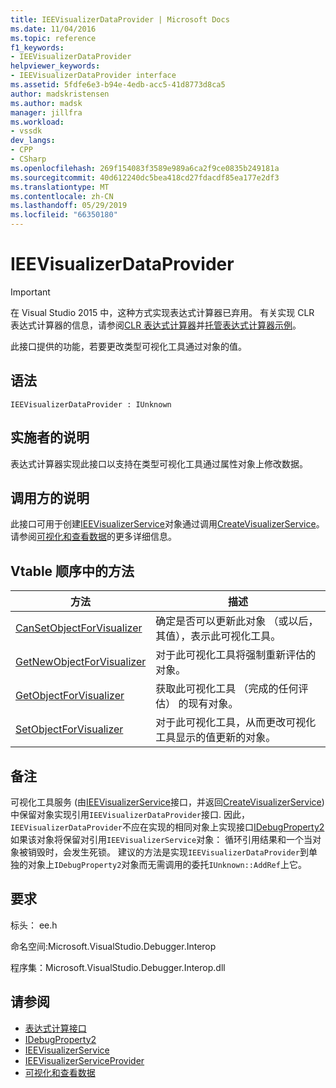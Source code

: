 ```yaml
---
title: IEEVisualizerDataProvider | Microsoft Docs
ms.date: 11/04/2016
ms.topic: reference
f1_keywords:
- IEEVisualizerDataProvider
helpviewer_keywords:
- IEEVisualizerDataProvider interface
ms.assetid: 5fdfe6e3-b94e-4edb-acc5-41d8773d8ca5
author: madskristensen
ms.author: madsk
manager: jillfra
ms.workload:
- vssdk
dev_langs:
- CPP
- CSharp
ms.openlocfilehash: 269f154083f3589e989a6ca2f9ce0835b249181a
ms.sourcegitcommit: 40d612240dc5bea418cd27fdacdf85ea177e2df3
ms.translationtype: MT
ms.contentlocale: zh-CN
ms.lasthandoff: 05/29/2019
ms.locfileid: "66350180"
---
```

# <a name="ieevisualizerdataprovider"></a>IEEVisualizerDataProvider
> [!IMPORTANT]
> 在 Visual Studio 2015 中，这种方式实现表达式计算器已弃用。 有关实现 CLR 表达式计算器的信息，请参阅[CLR 表达式计算器](https://github.com/Microsoft/ConcordExtensibilitySamples/wiki/CLR-Expression-Evaluators)并[托管表达式计算器示例](https://github.com/Microsoft/ConcordExtensibilitySamples/wiki/Managed-Expression-Evaluator-Sample)。

 此接口提供的功能，若要更改类型可视化工具通过对象的值。

## <a name="syntax"></a>语法

```
IEEVisualizerDataProvider : IUnknown
```

## <a name="notes-for-implementers"></a>实施者的说明
 表达式计算器实现此接口以支持在类型可视化工具通过属性对象上修改数据。

## <a name="notes-for-callers"></a>调用方的说明
 此接口可用于创建[IEEVisualizerService](../../../extensibility/debugger/reference/ieevisualizerservice.md)对象通过调用[CreateVisualizerService](../../../extensibility/debugger/reference/ieevisualizerserviceprovider-createvisualizerservice.md)。 请参阅[可视化和查看数据](../../../extensibility/debugger/visualizing-and-viewing-data.md)的更多详细信息。

## <a name="methods-in-vtable-order"></a>Vtable 顺序中的方法

|方法|描述|
|------------|-----------------|
|[CanSetObjectForVisualizer](../../../extensibility/debugger/reference/ieevisualizerdataprovider-cansetobjectforvisualizer.md)|确定是否可以更新此对象 （或以后，其值），表示此可视化工具。|
|[GetNewObjectForVisualizer](../../../extensibility/debugger/reference/ieevisualizerdataprovider-getnewobjectforvisualizer.md)|对于此可视化工具将强制重新评估的对象。|
|[GetObjectForVisualizer](../../../extensibility/debugger/reference/ieevisualizerdataprovider-getobjectforvisualizer.md)|获取此可视化工具 （完成的任何评估） 的现有对象。|
|[SetObjectForVisualizer](../../../extensibility/debugger/reference/ieevisualizerdataprovider-setobjectforvisualizer.md)|对于此可视化工具，从而更改可视化工具显示的值更新的对象。|

## <a name="remarks"></a>备注
 可视化工具服务 (由[IEEVisualizerService](../../../extensibility/debugger/reference/ieevisualizerservice.md)接口，并返回[CreateVisualizerService](../../../extensibility/debugger/reference/ieevisualizerserviceprovider-createvisualizerservice.md)) 中保留对象实现引用`IEEVisualizerDataProvider`接口. 因此，`IEEVisualizerDataProvider`不应在实现的相同对象上实现接口[IDebugProperty2](../../../extensibility/debugger/reference/idebugproperty2.md)如果该对象将保留对引用`IEEVisualizerService`对象： 循环引用结果和一个当对象被销毁时，会发生死锁。 建议的方法是实现`IEEVisualizerDataProvider`到单独的对象上`IDebugProperty2`对象而无需调用的委托`IUnknown::AddRef`上它。

## <a name="requirements"></a>要求
 标头： ee.h

 命名空间:Microsoft.VisualStudio.Debugger.Interop

 程序集：Microsoft.VisualStudio.Debugger.Interop.dll

## <a name="see-also"></a>请参阅
- [表达式计算接口](../../../extensibility/debugger/reference/expression-evaluation-interfaces.md)
- [IDebugProperty2](../../../extensibility/debugger/reference/idebugproperty2.md)
- [IEEVisualizerService](../../../extensibility/debugger/reference/ieevisualizerservice.md)
- [IEEVisualizerServiceProvider](../../../extensibility/debugger/reference/ieevisualizerserviceprovider.md)
- [可视化和查看数据](../../../extensibility/debugger/visualizing-and-viewing-data.md)